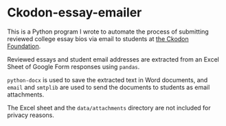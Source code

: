 # Ckodon-essay-emailer
This is a Python program I wrote to automate the process of submitting reviewed college essay bios via email to students at [the Ckodon Foundation](https://www.ckodon.com/ckodon-foundation).

Reviewed essays and student email addresses are extracted from an Excel Sheet of Google Form responses using `pandas`.

`python-docx` is used to save the extracted text in Word documents, and ```email``` and ```smtplib``` are used to send the documents to students as email attachments.

The Excel sheet and the `data/attachments` directory are not included for privacy reasons.
